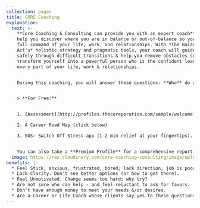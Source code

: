 ```yaml
---
collection: pages
title: CORE Coaching
explanation:
  text: >-
    **Core Coaching & Consulting can provide you with an expert coach** who will
    help you discover where you are in balance or out-of-balance so you can take
    full command of your life, work, and relationships. With *The Balancing
    Act's* holistic strategy and pragmatic tools, your coach will guide you
    safely through difficult transitions & help you remove obstacles so you can
    transform yourself into a powerful person who is the confident leader of
    every part of your life, work & relationships.


    During this coaching, you will answer these questions: **Who** do you want to be from now on? **What** do you want to change about yourself? **Why** is that important to you? **When** and **How** can you act to achieve this goal of being the great person you've always wanted to become?


    > **For Free:**


    1. [Assessment](http://profiles.thecoreporation.com/sample/welcome) of your greatest strength and liability (a 2 min quiz & instant report)

    2. A Career Road Map (click below)

    3. SOS: Switch Off Stress app (1-2 min relief at your fingertips).


    You can also take a **Premium Profile** for a comprehensive report on your strengths and weaknesses, plus specific ways to improve. And check out our **excellent seminars:** *Improving Productivity, Removing Stress, Increasing Prosperity, Reducing Procrastination*, and the *Leading Your Life and Work* coaching program. Click the message link below to ask questions & explore how CORE Coaching could transform your life, work & relationships, now and forever.
  image: https://res.cloudinary.com/core-coaching-consulting/image/upload/v1600816113/Coaching_cropped_ibup02.jpg
benefits: |-
  * Feel Stuck, anxious, frustrated, bored; lack direction; job is poor fit.
  * Lack Clarity. Don't see better options (or how to get there).
  * Feel Unmotivated. Change seems too hard; why try?
  * Are not sure who can help - and feel reluctant to ask for favors.
  * Don't have enough money to meet your needs &/or desires.
  * Are a Career or Life Coach whose clients say yes to these questions.
---
```

